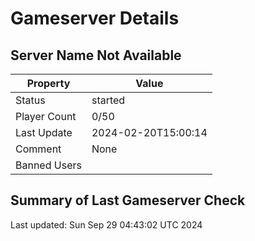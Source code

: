 # Gameserver Details

## Server Name Not Available

| Property        | Value                   |
|-----------------|-------------------------|
| Status | started |
| Player Count | 0/50 |
| Last Update | 2024-02-20T15:00:14 |
| Comment | None |
| Banned Users |  |


## Summary of Last Gameserver Check


Last updated: Sun Sep 29 04:43:02 UTC 2024
